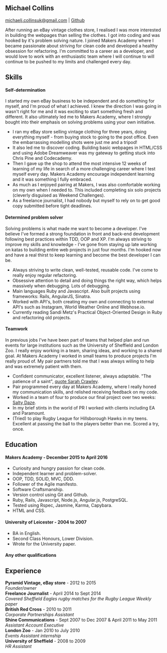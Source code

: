 ## Michael Collins
michaelj.collinsuk@gmail.com | [Github](https://github.com/michaeljcollinsuk)

After running an eBay vintage clothes store, I realised I was more interested in building the webpages than selling the clothes. I got into coding and was hooked by it's problem solving nature. I joined Makers Academy where I became passionate about striving for clean code and developed a healthy obsession for refactoring. I'm committed to a career as a developer, and would love to work with an enthusiastic team where I will continue to will continue to be pushed to my limits and challenged every day.

## Skills

#### Self-determination

I started my own eBay business to be independent and do something for myself, and I'm proud of what I achieved. I knew the direction I was going in wasn't right for me and it was exciting to start something fresh and different. It also ultimately led me to Makers Academy, where I strongly bought into their emphasis on solving problems using your own initiative.

- I ran my eBay store selling vintage clothing for three years, doing everything myself - from buying stock to going to the post office. Even the embarrassing modelling shots were just me and a tripod!
- It also led me to discover coding. Building basic webpages in HTML/CSS and using Adobe Dreamweaver was my gateway to getting stuck into Chris Pine and Codecademy.
- Then I gave up the shop to attend the most intensive 12 weeks of learning of my life in search of a more challenging career where I test myself every day. Makers Academy encourage independent learning and it was something I fully embraced.
- As much as I enjoyed pairing at Makers, I was also comfortable working on my own when I needed to. This included completing six solo projects (cleverly disguised as Weekend Challenges).
- As a freelance journalist, I had nobody but myself to rely on to get good copy submitted before tight deadlines.


#### Determined problem solver

Solving problems is what made me want to become a developer. I've believe I've formed a strong foundation in front and back-end development following best practices within TDD, OOP and XP. I'm always striving to improve my skills and knowledge - I've gone from staying up late working on katas to building entire web projects in just four months. I'm hooked now and have a real thirst to keep learning and become the best developer I can be.

- Always striving to write clean, well-tested, reusable code. I've come to really enjoy regular refactoring.
- Obsessive attention to detail and doing things the right way, which helps massively when debugging. Lots of debugging.
- Main languages Ruby and Javascript. Also built projects using frameworks: Rails, AngularJS, Sinatra.
- Worked with API's, both creating my own and connecting to external API's such as Instagram, World Weather Online and Webhose.io.
- Currently reading Sandi Metz's Practical Object-Oriented Design in Ruby and refactoring old projects.


#### Teamwork

In previous jobs I've have been part of teams that helped plan and run events for large institutions such as the University of Sheffield and London Zoo. I really enjoy working in a team, sharing ideas, and working to a shared goal. At Makers Academy I worked in small teams to produce projects I'm really proud of. My pair partners told me that I was always willing to help and was extremely patient with them.

- Confident communicator, excellent listener, always adaptable. "The patience of a saint", [quote Sarah Crawley](https://github.com/sara6).
- Pair programmed every day at Makers Academy, where I really honed my communication skills, and relished receiving feedback on my code.
- Worked in a team of four to produce our final project over two weeks: [Salty Daze](https://mighty-sands-50291.herokuapp.com/#/map).
- In my brief stints in the world of PR I worked with clients including EA and Paramount.
- (Tried) to play Rugby League for Hillsborough Hawks in my teens. Excellent at passing the ball to the players better than me. Scored a try, once.


## Education

#### Makers Academy - December 2015 to April 2016

- Curiosity and hungry passion for clean code.
- Independent learner and problem-solver.
- OOP, TDD, SOLID, MVC, DDD.
- Follower of the Agile manifesto.
- Software Craftsmanship.
- Version control using Git and Github.
- Ruby, Rails, Javascript, Node.js, Angular.js, PostgreSQL.
- Tested using Rspec, Jasmine, Karma, Capybara.
- HTML and CSS.

#### University of Leicester - 2004 to 2007

- BA in English.
- Second Class Honours, Lower Division.
- Wrote for the University paper.

#### Any other qualifications

## Experience

**Pyramid Vintage, eBay store** - 2012 to 2015    
*Founder/owner*  
**Freelance Journalist** - April 2014 to Sept 2014  
*Covered Sheffield Eagles rugby matches for the Rugby League Weekly paper*  
**British Red Cross** - 2010 to 2011  
*Corporate Partnerships Assistant*  
**Shine Communications** - Sept 2007 to Dec 2007 & April 2011 to May 2011   
*Assistant Account Executive*  
**London Zoo** - Jan 2010 to July 2010   
*Events Assistant internship*  
**University of Sheffield** - 2008 to 2009   
*HR Assistant*  

